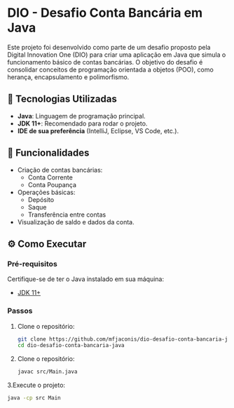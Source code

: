 # DIO - Desafio Conta Bancária em Java

Este projeto foi desenvolvido como parte de um desafio proposto pela Digital Innovation One (DIO) para criar uma aplicação em Java que simula o funcionamento básico de contas bancárias. O objetivo do desafio é consolidar conceitos de programação orientada a objetos (POO), como herança, encapsulamento e polimorfismo.

## 🚀 Tecnologias Utilizadas

- **Java**: Linguagem de programação principal.
- **JDK 11+**: Recomendado para rodar o projeto.
- **IDE de sua preferência** (IntelliJ, Eclipse, VS Code, etc.).

## 🌟 Funcionalidades

- Criação de contas bancárias:
  - Conta Corrente
  - Conta Poupança
- Operações básicas:
  - Depósito
  - Saque
  - Transferência entre contas
- Visualização de saldo e dados da conta.


## ⚙️ Como Executar

### Pré-requisitos

Certifique-se de ter o Java instalado em sua máquina:
- [JDK 11+](https://www.oracle.com/java/technologies/javase-downloads.html)

### Passos

1. Clone o repositório:
   ```bash
   git clone https://github.com/mfjaconis/dio-desafio-conta-bancaria-java.git
   cd dio-desafio-conta-bancaria-java

2. Clone o repositório:
   ```bash
   javac src/Main.java

3.Execute o projeto:
  ```bash
  java -cp src Main



